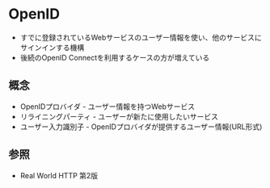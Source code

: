 # OpenID
- すでに登録されているWebサービスのユーザー情報を使い、他のサービスにサインインする機構
- 後続のOpenID Connectを利用するケースの方が増えている

## 概念
- OpenIDプロバイダ - ユーザー情報を持つWebサービス
- リライニングパーティ - ユーザーが新たに使用したいサービス
- ユーザー入力識別子 - OpenIDプロバイダが提供するユーザー情報(URL形式)

## 参照
- Real World HTTP 第2版
